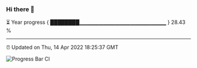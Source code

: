### Hi there 👋

⏳ Year progress { ████████▁▁▁▁▁▁▁▁▁▁▁▁▁▁▁▁▁▁▁▁▁▁ } 28.43 %

---

⏰ Updated on Thu, 14 Apr 2022 18:25:37 GMT

![Progress Bar CI](https://github.com/ZhaoGui/ZhaoGui/workflows/Progress%20Bar%20CI/badge.svg)
